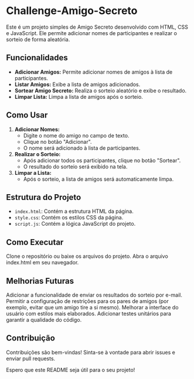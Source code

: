 # Challenge-Amigo-Secreto
Este é um projeto simples de Amigo Secreto desenvolvido com HTML, CSS e JavaScript. Ele permite adicionar nomes de participantes e realizar o sorteio de forma aleatória.

## Funcionalidades

* **Adicionar Amigos:** Permite adicionar nomes de amigos à lista de participantes.
* **Listar Amigos:** Exibe a lista de amigos adicionados.
* **Sortear Amigo Secreto:** Realiza o sorteio aleatório e exibe o resultado.
* **Limpar Lista:** Limpa a lista de amigos após o sorteio.

## Como Usar

1.  **Adicionar Nomes:**
    * Digite o nome do amigo no campo de texto.
    * Clique no botão "Adicionar".
    * O nome será adicionado à lista de participantes.
2.  **Realizar o Sorteio:**
    * Após adicionar todos os participantes, clique no botão "Sortear".
    * O resultado do sorteio será exibido na tela.
3.  **Limpar a Lista:**
    * Após o sorteio, a lista de amigos será automaticamente limpa.

## Estrutura do Projeto

* `index.html`: Contém a estrutura HTML da página.
* `style.css`: Contém os estilos CSS da página.
* `script.js`: Contém a lógica JavaScript do projeto.

## Como Executar
Clone o repositório ou baixe os arquivos do projeto.
Abra o arquivo index.html em seu navegador.

## Melhorias Futuras
Adicionar a funcionalidade de enviar os resultados do sorteio por e-mail.
Permitir a configuração de restrições para os pares de amigos (por exemplo, evitar que um amigo tire a si mesmo).
Melhorar a interface do usuário com estilos mais elaborados.
Adicionar testes unitários para garantir a qualidade do código.

## Contribuição
Contribuições são bem-vindas! Sinta-se à vontade para abrir issues e enviar pull requests.

Espero que este README seja útil para o seu projeto!
